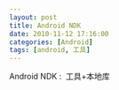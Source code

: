 ```yaml
---
layout: post
title: Android NDK
date: 2010-11-12 17:16:00
categories: [Android]
tags: [android, 工具]
---
```

Android NDK :  工具+本地库
